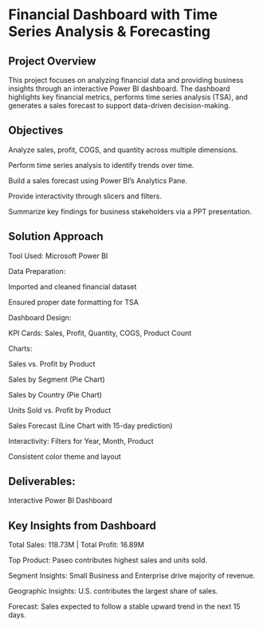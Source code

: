# Financial Dashboard with Time Series Analysis & Forecasting

## Project Overview

This project focuses on analyzing financial data and providing business insights through an interactive Power BI dashboard. The dashboard highlights key financial metrics, performs time series analysis (TSA), and generates a sales forecast to support data-driven decision-making.

## Objectives

Analyze sales, profit, COGS, and quantity across multiple dimensions.

Perform time series analysis to identify trends over time.

Build a sales forecast using Power BI’s Analytics Pane.

Provide interactivity through slicers and filters.

Summarize key findings for business stakeholders via a PPT presentation.

## Solution Approach

Tool Used: Microsoft Power BI

Data Preparation:

Imported and cleaned financial dataset

Ensured proper date formatting for TSA

Dashboard Design:

KPI Cards: Sales, Profit, Quantity, COGS, Product Count

Charts:

Sales vs. Profit by Product

Sales by Segment (Pie Chart)

Sales by Country (Pie Chart)

Units Sold vs. Profit by Product

Sales Forecast (Line Chart with 15-day prediction)

Interactivity: Filters for Year, Month, Product

Consistent color theme and layout

## Deliverables:

Interactive Power BI Dashboard

## Key Insights from Dashboard

Total Sales: 118.73M | Total Profit: 16.89M

Top Product: Paseo contributes highest sales and units sold.

Segment Insights: Small Business and Enterprise drive majority of revenue.

Geographic Insights: U.S. contributes the largest share of sales.

Forecast: Sales expected to follow a stable upward trend in the next 15 days.


